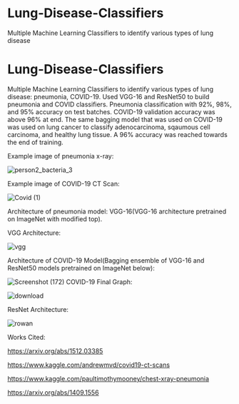 # Lung-Disease-Classifiers
Multiple Machine Learning Classifiers to identify various types of lung disease
# Lung-Disease-Classifiers
Multiple Machine Learning Classifiers to identify various types of lung disease: pneumonia, COVID-19.
Used VGG-16 and ResNet50 to build pneumonia and COVID classifiers. Pneumonia classification with 92%, 98%, and 95% accuracy on test batches. COVID-19 validation accuracy was above 96% at end. The same bagging model that was used on COVID-19 was used on lung cancer to classify adenocarcinoma, sqaumous cell carcinoma, and healthy lung tissue. A 96% accuracy was reached towards the end of training. 

Example image of pneumonia x-ray:

![person2_bacteria_3](https://user-images.githubusercontent.com/63683831/107109286-ef092580-67f3-11eb-983e-997d66f6ddc2.jpeg)


Example image of COVID-19 CT Scan:

![Covid (1)](https://user-images.githubusercontent.com/63683831/107109297-1102a800-67f4-11eb-8c3c-d45c88807762.png)

Architecture of pneumonia model: VGG-16(VGG-16 architecture pretrained on ImageNet with modified top).

VGG Architecture:

![vgg](https://miro.medium.com/max/850/1*_Lg1i7wv1pLpzp2F4MLrvw.png)

Architecture of COVID-19 Model(Bagging ensemble of VGG-16 and ResNet50 models pretrained on ImageNet below):

![Screenshot (172)](https://user-images.githubusercontent.com/63683831/107109321-5626da00-67f4-11eb-937b-61aaac181f73.png)
COVID-19 Final Graph:

![download](https://user-images.githubusercontent.com/63683831/107132427-ea944980-6893-11eb-8ee2-871e7f9db65c.png)


ResNet Architecture:

![rowan](https://www.researchgate.net/publication/331364877/figure/fig3/AS:741856270901252@1553883726825/Left-ResNet50-architecture-Blocks-with-dotted-line-represents-modules-that-might-be.png)

Works Cited:

https://arxiv.org/abs/1512.03385

https://www.kaggle.com/andrewmvd/covid19-ct-scans

https://www.kaggle.com/paultimothymooney/chest-xray-pneumonia

https://arxiv.org/abs/1409.1556
